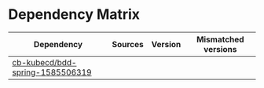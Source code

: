 # Dependency Matrix

Dependency | Sources | Version | Mismatched versions
---------- | ------- | ------- | -------------------
[cb-kubecd/bdd-spring-1585506319](https://github.com/cb-kubecd/bdd-spring-1585506319.git) |  | []() | 

